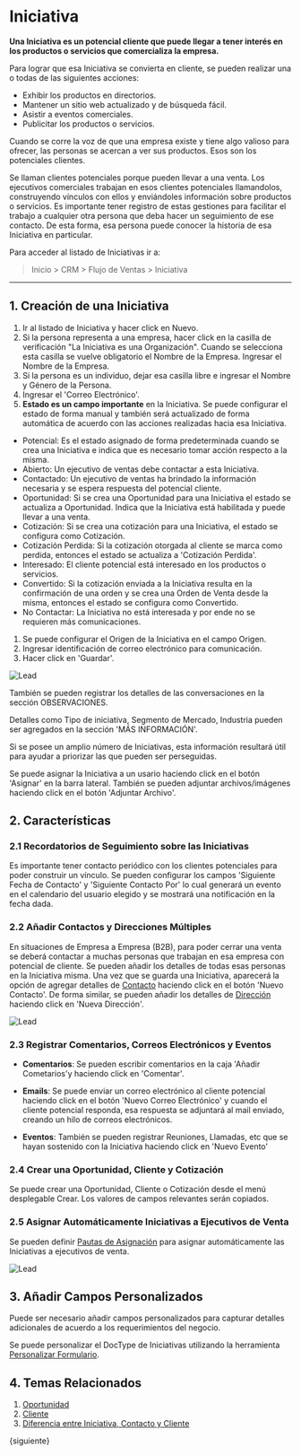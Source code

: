 <!-- add-breadcrumbs -->
# Iniciativa

**Una Iniciativa es un potencial cliente que puede llegar a tener interés en los productos o servicios que comercializa la empresa.**

Para lograr que esa Iniciativa se convierta en cliente, se pueden realizar una o todas de las siguientes acciones:

  * Exhibir los productos en directorios.
  * Mantener un sitio web actualizado y de búsqueda fácil.
  * Asistir a eventos comerciales.
  * Publicitar los productos o servicios.

Cuando se corre la voz de que una empresa existe y tiene algo valioso para ofrecer, las personas se acercan a ver sus productos. Esos son los potenciales clientes. 

Se llaman clientes potenciales porque pueden llevar a una venta. Los ejecutivos comerciales trabajan en esos clientes potenciales llamandolos, construyendo vínculos con ellos y enviándoles información sobre productos o servicios. Es importante tener registro de estas gestiones para facilitar el trabajo a cualquier otra persona que deba hacer un seguimiento de ese contacto. De esta forma, esa persona puede conocer la historia de esa Iniciativa en particular. 

Para acceder al listado de Iniciativas ir a: 
> Inicio > CRM > Flujo de Ventas > Iniciativa

---
## 1. Creación de una Iniciativa

1. Ir al listado de Iniciativa y hacer click en Nuevo.
1. Si la persona representa a una empresa, hacer click en la casilla de verificación "La Iniciativa es una Organización". Cuando se selecciona esta casilla se vuelve obligatorio
el Nombre de la Empresa. Ingresar el Nombre de la Empresa.
1. Si la persona es un individuo, dejar esa casilla libre e ingresar el Nombre y Género de la Persona. 
1. Ingresar el 'Correo Electrónico'.
1. **Estado es un campo importante** en la Iniciativa. Se puede configurar el estado de forma manual y también será actualizado de forma automática de acuerdo con las acciones realizadas hacia esa Iniciativa. 
 * Potencial: Es el estado asignado de forma predeterminada cuando se crea una Iniciativa e indica que es necesario tomar acción respecto a la misma.  
 * Abierto: Un ejecutivo de ventas debe contactar a esta Iniciativa.
 * Contactado: Un ejecutivo de ventas ha brindado la información necesaria y se espera respuesta del potencial cliente. 
 * Oportunidad: Si se crea una Oportunidad para una Iniciativa el estado se actualiza a Oportunidad. Indica que la Iniciativa está habilitada y puede llevar a una venta.
 * Cotización: Si se crea una cotización para una Iniciativa, el estado se configura como Cotización. 
 * Cotización Perdida: Si la cotización otorgada al cliente se marca como perdida, entonces el estado se actualiza a 'Cotización Perdida'.
 * Interesado: El cliente potencial está interesado en los productos o servicios.
 * Convertido: Si la cotización enviada a la Iniciativa resulta en la confirmación de una orden y se crea una Orden de Venta desde la misma, entonces el estado se configura como Convertido.
 * No Contactar: La Iniciativa no está interesada y por ende no se requieren más comunicaciones.
1. Se puede configurar el Origen de la Iniciativa en el campo Origen.
1. Ingresar identificación de correo electrónico para comunicación. 
1. Hacer click en 'Guardar'.

<img class="screenshot" alt="Lead" src="{{docs_base_url}}/assets/img/crm/lead.png">

También se pueden registrar los detalles de las conversaciones en la sección OBSERVACIONES.

Detalles como Tipo de iniciativa, Segmento de Mercado, Industria pueden ser agregados en la sección 'MÁS INFORMACIÓN'.

Si se posee un amplio número de Iniciativas, esta información resultará útil para ayudar a priorizar las que pueden ser perseguidas.


Se puede asignar la Iniciativa a un usario haciendo click en el botón 'Asignar' en la barra lateral. También se pueden adjuntar archivos/imágenes haciendo click en el botón 'Adjuntar Archivo'.

## 2. Características

### 2.1 Recordatorios de Seguimiento sobre las Iniciativas 

Es importante tener contacto periódico con los clientes potenciales para poder construir un vínculo. Se pueden configurar los campos 'Siguiente Fecha de Contacto' y 'Siguiente Contacto Por' lo cual generará un evento en el calendario del usuario elegido y se mostrará una notificación en la fecha dada. 

### 2.2 Añadir Contactos y Direcciones Múltiples

En situaciones de Empresa a Empresa (B2B), para poder cerrar una venta se deberá contactar a muchas personas que trabajan en esa empresa con potencial de cliente.
Se pueden añadir los detalles de todas esas personas en la Iniciativa misma. Una vez que se guarda una Iniciativa, aparecerá la opción de agregar detalles de [Contacto](/docs/user/manual/es/CRM/contact) haciendo click en el botón 'Nuevo Contacto'. De forma similar, se pueden añadir los detalles de [Dirección](/docs/user/manual/es/CRM/address) haciendo click en 'Nueva Dirección'.

<img class="screenshot" alt="Lead" src="{{docs_base_url}}/assets/img/crm/multiple_address_contacts_in_lead.png">

### 2.3 Registrar Comentarios, Correos Electrónicos y Eventos

* **Comentarios**: Se pueden escribir comentarios en la caja 'Añadir Cometarios'y haciendo click en 'Comentar'.

* **Emails**: Se puede enviar un correo electrónico al cliente potencial haciendo click en el botón 'Nuevo Correo Electrónico' y cuando el cliente potencial responda, esa respuesta se adjuntará al mail enviado, creando un hilo de correos electrónicos.

* **Eventos**: También se pueden registrar Reuniones, Llamadas, etc que se hayan sostenido con la Iniciativa haciendo click en 'Nuevo Evento'

### 2.4 Crear una Oportunidad, Cliente y Cotización

Se puede crear una Oportunidad, Cliente o Cotización desde el menú desplegable Crear. Los valores de campos relevantes serán copiados. 


### 2.5 Asignar Automáticamente Iniciativas a Ejecutivos de Venta

Se pueden definir [Pautas de Asignación](/docs/user/manual/en/automation/assignment-rule) para asignar automáticamente las Iniciativas a ejecutivos de venta. 

<img class="screenshot" alt="Lead" src="{{docs_base_url}}/assets/img/crm/lead_assignment_rule.png">

## 3. Añadir Campos Personalizados

Puede ser necesario añadir campos personalizados para capturar detalles adicionales de acuerdo a los requerimientos del negocio.

Se puede personalizar el DocType de Iniciativas utilizando la herramienta [Personalizar Formulario](/docs/user/manual/en/customize-erpnext/custom-field).

## 4. Temas Relacionados
1. [Oportunidad](/docs/user/manual/es/CRM/opportunity)
1. [Cliente](/docs/user/manual/es/CRM/customer)
1. [Diferencia entre Iniciativa, Contacto y Cliente](/docs/user/manual/es/CRM/articles/difference_between_lead_contact_and_customer)

{siguiente}
